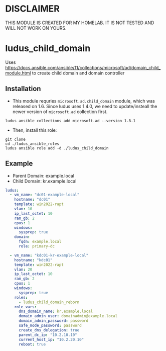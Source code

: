 # DISCLAIMER 

THIS MODULE IS CREATED FOR MY HOMELAB. IT IS NOT TESTED AND WILL NOT WORK ON YOURS. 

# ludus_child_domain

Uses https://docs.ansible.com/ansible/11/collections/microsoft/ad/domain_child_module.html to create child domain and domain controller 

## Installation  
- This module requries `microsoft.ad.child_domain` module, which was released on 1.6. Since ludus uses 1.4.0, we need to update/insteall the newer version of `microsoft.ad` collection first. 
```
ludus ansible collections add microsoft.ad --version 1.8.1
```

- Then, install this role:
```
git clone 
cd ./ludus_ansible_roles
ludus ansible role add -d ./ludus_child_domain
```

## Example 
- Parent Domain: example.local 
- Child Domain: kr.example.local

```yaml
ludus: 
  - vm_name: "dc01-example-local"
    hostname: "dc01"
    template: win2022-rapt
    vlan: 10 
    ip_last_octet: 10 
    ram_gb: 2
    cpus: 1
    windows:
      sysprep: true
    domain:
      fqdn: example.local
      role: primary-dc 

  - vm_name: "kdc01-kr-example-local"
    hostname: "kdc01"
    template: win2022-rapt
    vlan: 20 
    ip_last_octet: 10 
    ram_gb: 2
    cpus: 1
    windows:
      sysprep: true
    roles:
      - ludus_child_domain_reborn
    role_vars:
      dns_domain_name: kr.example.local
      domain_admin_user: domainadmin@example.local
      domain_admin_password: password
      safe_mode_password: password
      create_dns_delegation: true 
      parent_dc_ip: "10.2.10.10"
      current_host_ip: "10.2.20.10"
      reboot: true
```
